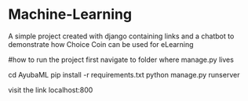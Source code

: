 # Machine-Learning
A simple project created with django containing links and a chatbot to demonstrate how Choice Coin can be used for eLearning

#how to run the project
first navigate to folder where manage.py lives

cd AyubaML
pip install -r requirements.txt
python manage.py runserver

visit the link localhost:800
